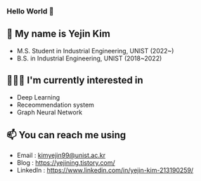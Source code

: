 ### Hello World 👋

## 🍓 My name is Yejin Kim
- M.S. Student in Industrial Engineering, UNIST (2022~)
- B.S. in Industrial Engineering, UNIST (2018~2022)

## 👩🏻‍💻 I'm currently interested in
- Deep Learning
- Receommendation system
- Graph Neural Network

## 📫 You can reach me using
- Email : kimyejin99@unist.ac.kr
- Blog : https://yejining.tistory.com/
- LinkedIn : https://www.linkedin.com/in/yejin-kim-213190259/


<!--
**yejining99/yejining99** is a ✨ _special_ ✨ repository because its `README.md` (this file) appears on your GitHub profile.

Here are some ideas to get you started:

- 🔭 I’m currently working on ...
- 🌱 I’m currently learning ...
- 👯 I’m looking to collaborate on ...
- 🤔 I’m looking for help with ...
- 💬 Ask me about ...
- 📫 How to reach me: ...
- 😄 Pronouns: ...
- ⚡ Fun fact: ...
-->
